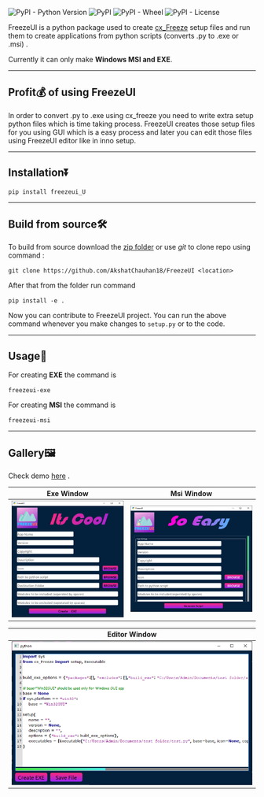 ![PyPI - Python Version](https://img.shields.io/pypi/pyversions/FreezeUI_U) ![PyPI](https://img.shields.io/pypi/v/FreezeUI_U) ![PyPI - Wheel](https://img.shields.io/pypi/wheel/FreezeUI_U) ![PyPI - License](https://img.shields.io/pypi/l/FreezeUI_U?color=green)

FreezeUI is a python package used to create [cx_Freeze](https://pypi.org/project/cx-Freeze/) setup files and run them to create applications from python scripts (converts .py to .exe or .msi) .

Currently it can only make **Windows MSI and EXE**.

___

## Profit💰 of using FreezeUI

In order to convert .py to .exe using cx_freeze you need to write extra setup python files which is time taking process. FreezeUI creates those setup files for you using GUI which is a easy process and later you can edit those files using FreezeUI editor like in inno setup.

___

## Installation⏬

```
pip install freezeui_U
```

---

## Build from source🛠️

To build from source download the [zip folder](https://github.com/AkshatChauhan18/FreezeUI/archive/refs/heads/master.zip) or use *git* to
clone repo using command : 

```
git clone https://github.com/AkshatChauhan18/FreezeUI <location>
```

After that from the folder run command

 ```
pip install -e .
``` 

Now you can contribute to FreezeUI project. You can run the above command whenever you make changes to ```setup.py``` or to the code.

---

## Usage🧾

For creating **EXE** the command is

``` 
freezeui-exe
```

For creating **MSI** the command is

```
freezeui-msi
```

___

## Gallery🖼️

Check demo [here](demo.html) .

|Exe Window |Msi Window | 
| ----------- | ----------- | 
|![exewin](assets/exe_win.png)|![msiwin](assets/msi_win.png)|

|Editor Window|
| ----------- |
|![editorwin](assets/editor_window.png)|


